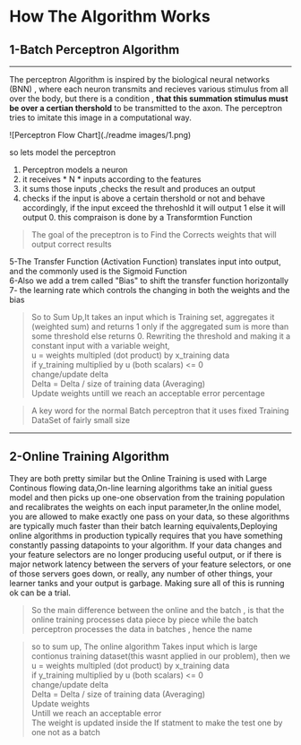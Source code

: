 # How The Algorithm Works
## 1-Batch Perceptron Algorithm

---
The perceptron Algorithm is inspired by the biological neural networks (BNN) , where each neuron transmits and recieves various stimulus from all over the body, but there is a condition , **that this summation stimulus must be over a certian thershold** to be transmitted to the axon. The perceptron tries to imitate this image in a computational way.

![Perceptron Flow Chart](./readme images/1.png)

so lets model the perceptron <br>
1. Perceptron models a neuron<br>
2. it receives * N * inputs according to the features <br>
3. it sums those inputs ,checks the result and produces an output<br>
4. checks if the input is above a certain thershold or not and behave accordingly, if the input exceed the threhoshld it will output 1 else it will output 0. this compraison is done by a Transformtion Function <br>
> The goal of the preceptron is to Find the Corrects weights that will output correct results <br>

5-The Transfer Function (Activation Function) translates input into output, and the commonly used is the Sigmoid Function<br>
6-Also we add a trem called "Bias" to shift the transfer function horizontally <br>
7-  the learning rate which controls the changing in both the weights and the bias
>  So to Sum Up,It takes an input which is Training set, aggregates it (weighted sum) and returns 1 only if the aggregated sum is more than some threshold else returns 0. Rewriting the threshold and making it a constant input with a variable weight, <br> u = weights multipled (dot product) by x_training data<br>
   if  y_training multiplied by u (both scalars) <= 0 <br>
   change/update delta<br>
Delta = Delta / size of training data (Averaging)<br>
Update weights
               untill we reach an acceptable error percentage

>A key word for the normal Batch perceptron that it uses fixed Training DataSet of fairly small size
---

## 2-Online Training Algorithm

They are both pretty similar but the Online Training is used with Large Continous flowing data,On-line learning algorithms take an initial guess model and then picks up one-one observation from the training population and recalibrates the weights on each input parameter,In the online model, you are allowed to make exactly one pass on your data, so these algorithms are typically much faster than their batch learning equivalents,Deploying online algorithms in production typically requires that you have something constantly passing datapoints to your algorithm. If your data changes and your feature selectors are no longer producing useful output, or if there is major network latency between the servers of your feature selectors, or one of those servers goes down, or really, any number of other things, your learner tanks and your output is garbage. Making sure all of this is running ok can be a trial.

> So the main difference between the online and the batch , is that the online training processes data piece by piece while the batch perceptron processes the data in batches , hence the name <br>

> so to sum up, The online algorithm Takes input which is large contionus training dataset(this wasnt applied in our problem), then we <br> u = weights multipled (dot product) by x_training data<br>
		    if  y_training multiplied by u (both scalars) <= 0<br>
			    change/update delta<br>
			    Delta = Delta / size of training data (Averaging)<br>
			    Update weights<br>
Untill we reach an acceptable error<br>
The weight is updated inside the If statment to make the test one by one not as a batch
